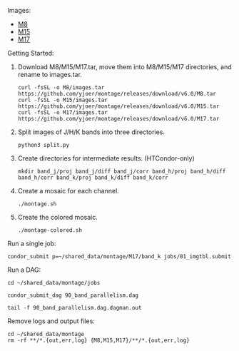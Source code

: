 Images:

- [M8](https://archive.ph/AWa3I)
- [M15](https://archive.ph/jdhpM)
- [M17](https://archive.ph/Zxagp)

Getting Started:

1. Download M8/M15/M17.tar, move them into M8/M15/M17 directories, and rename to
   images.tar.

   ```
   curl -fsSL -o M8/images.tar https://github.com/yjoer/montage/releases/download/v6.0/M8.tar
   curl -fsSL -o M15/images.tar https://github.com/yjoer/montage/releases/download/v6.0/M15.tar
   curl -fsSL -o M17/images.tar https://github.com/yjoer/montage/releases/download/v6.0/M17.tar
   ```

2. Split images of J/H/K bands into three directories.

   ```
   python3 split.py
   ```

3. Create directories for intermediate results. (HTCondor-only)

   ```
   mkdir band_j/proj band_j/diff band_j/corr band_h/proj band_h/diff band_h/corr band_k/proj band_k/diff band_k/corr
   ```

4. Create a mosaic for each channel.

   ```
   ./montage.sh
   ```

5. Create the colored mosaic.
   ```
   ./montage-colored.sh
   ```

Run a single job:

```
condor_submit p=~/shared_data/montage/M17/band_k jobs/01_imgtbl.submit
```

Run a DAG:

```
cd ~/shared_data/montage/jobs

condor_submit_dag 90_band_parallelism.dag

tail -f 90_band_parallelism.dag.dagman.out
```

Remove logs and output files:

```
cd ~/shared_data/montage
rm -rf **/*.{out,err,log} {M8,M15,M17}/**/*.{out,err,log}
```
